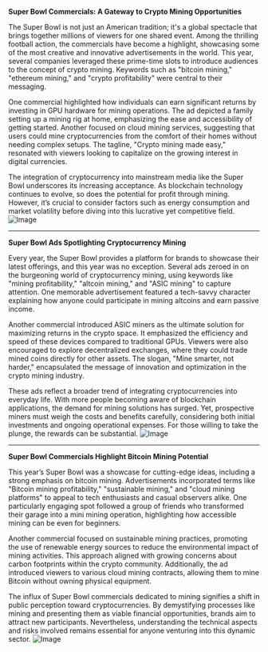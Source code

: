 **Super Bowl Commercials: A Gateway to Crypto Mining Opportunities**

The Super Bowl is not just an American tradition; it's a global spectacle that brings together millions of viewers for one shared event. Among the thrilling football action, the commercials have become a highlight, showcasing some of the most creative and innovative advertisements in the world. This year, several companies leveraged these prime-time slots to introduce audiences to the concept of crypto mining. Keywords such as "bitcoin mining," "ethereum mining," and "crypto profitability" were central to their messaging.

One commercial highlighted how individuals can earn significant returns by investing in GPU hardware for mining operations. The ad depicted a family setting up a mining rig at home, emphasizing the ease and accessibility of getting started. Another focused on cloud mining services, suggesting that users could mine cryptocurrencies from the comfort of their homes without needing complex setups. The tagline, "Crypto mining made easy," resonated with viewers looking to capitalize on the growing interest in digital currencies.

The integration of cryptocurrency into mainstream media like the Super Bowl underscores its increasing acceptance. As blockchain technology continues to evolve, so does the potential for profit through mining. However, it’s crucial to consider factors such as energy consumption and market volatility before diving into this lucrative yet competitive field. ![Image](https://github.com/user-attachments/assets/b6e7b7a2-655e-4d44-8baa-20c566a3cb65)

---

**Super Bowl Ads Spotlighting Cryptocurrency Mining**

Every year, the Super Bowl provides a platform for brands to showcase their latest offerings, and this year was no exception. Several ads zeroed in on the burgeoning world of cryptocurrency mining, using keywords like "mining profitability," "altcoin mining," and "ASIC mining" to capture attention. One memorable advertisement featured a tech-savvy character explaining how anyone could participate in mining altcoins and earn passive income.

Another commercial introduced ASIC miners as the ultimate solution for maximizing returns in the crypto space. It emphasized the efficiency and speed of these devices compared to traditional GPUs. Viewers were also encouraged to explore decentralized exchanges, where they could trade mined coins directly for other assets. The slogan, "Mine smarter, not harder," encapsulated the message of innovation and optimization in the crypto mining industry.

These ads reflect a broader trend of integrating cryptocurrencies into everyday life. With more people becoming aware of blockchain applications, the demand for mining solutions has surged. Yet, prospective miners must weigh the costs and benefits carefully, considering both initial investments and ongoing operational expenses. For those willing to take the plunge, the rewards can be substantial. ![Image](https://github.com/user-attachments/assets/b6e7b7a2-655e-4d44-8baa-20c566a3cb65)

---

**Super Bowl Commercials Highlight Bitcoin Mining Potential**

This year’s Super Bowl was a showcase for cutting-edge ideas, including a strong emphasis on bitcoin mining. Advertisements incorporated terms like "Bitcoin mining profitability," "sustainable mining," and "cloud mining platforms" to appeal to tech enthusiasts and casual observers alike. One particularly engaging spot followed a group of friends who transformed their garage into a mini mining operation, highlighting how accessible mining can be even for beginners.

Another commercial focused on sustainable mining practices, promoting the use of renewable energy sources to reduce the environmental impact of mining activities. This approach aligned with growing concerns about carbon footprints within the crypto community. Additionally, the ad introduced viewers to various cloud mining contracts, allowing them to mine Bitcoin without owning physical equipment.

The influx of Super Bowl commercials dedicated to mining signifies a shift in public perception toward cryptocurrencies. By demystifying processes like mining and presenting them as viable financial opportunities, brands aim to attract new participants. Nevertheless, understanding the technical aspects and risks involved remains essential for anyone venturing into this dynamic sector. ![Image](https://github.com/user-attachments/assets/b6e7b7a2-655e-4d44-8baa-20c566a3cb65)